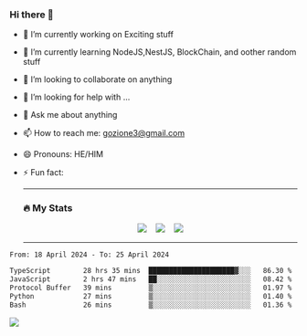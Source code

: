 ### Hi there 👋

<!--
**charlieScript/charlieScript** is a ✨ _special_ ✨ repository because its `README.md` (this file) appears on your GitHub profile.

Here are some ideas to get you started: -->

- 🔭 I’m currently working on Exciting stuff
- 🌱 I’m currently learning NodeJS,NestJS, BlockChain, and oother random stuff
- 👯 I’m looking to collaborate on anything
- 🤔 I’m looking for help with ...
- 💬 Ask me about anything
- 📫 How to reach me: gozione3@gmail.com
- 😄 Pronouns: HE/HIM
- ⚡ Fun fact:


  ---

  ### :fire: My Stats

  <div id="stats" align="center">
  <img src="http://github-readme-streak-stats.herokuapp.com?user=charlieScript&theme=dark&date_format=M%20j%5B%2C%20Y%5D" />&nbsp;&nbsp;&nbsp;
  <img src="https://github-readme-stats.vercel.app/api/top-langs/?username=charlieScript&layout=compact&theme=vision-friendly-dark"/>&nbsp;&nbsp;&nbsp;
  <img src="https://github-readme-stats.vercel.app/api?username=charlieScript&show_icons=true&theme=radical"/>
  </div>

  ---



<!--START_SECTION:waka-->

```txt
From: 18 April 2024 - To: 25 April 2024

TypeScript        28 hrs 35 mins  █████████████████████▓░░░   86.30 %
JavaScript        2 hrs 47 mins   ██░░░░░░░░░░░░░░░░░░░░░░░   08.42 %
Protocol Buffer   39 mins         ▒░░░░░░░░░░░░░░░░░░░░░░░░   01.97 %
Python            27 mins         ▒░░░░░░░░░░░░░░░░░░░░░░░░   01.40 %
Bash              26 mins         ▒░░░░░░░░░░░░░░░░░░░░░░░░   01.36 %
```

<!--END_SECTION:waka-->
![](https://komarev.com/ghpvc/?username=charlieScript)
